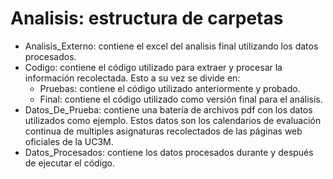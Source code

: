 # Analisis: estructura de carpetas
- Analisis_Externo: contiene el excel del analisis final utilizando los datos procesados.
- Codigo: contiene el código utilizado para extraer y procesar la información recolectada. Esto a su vez se divide en:
    - Pruebas: contiene el código utilizado anteriormente y probado.
    - Final: contiene el código utilizado como versión final para el análisis.
- Datos_De_Prueba: contiene una batería de archivos pdf con los datos utilizados como ejemplo. Estos datos son los calendarios de evaluación continua de multiples asignaturas recolectados de las páginas web oficiales de la UC3M.
- Datos_Procesados: contiene los datos procesados durante y después de ejecutar el código.